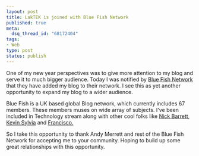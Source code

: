 ```yaml
--- 
layout: post
title: LakTEK is joined with Blue Fish Network
published: true
meta: 
  dsq_thread_id: "68172404"
tags: 
- Web
type: post
status: publish
---
```

One of my new year perspectives was to give more attention to my blog and serve it to much bigger audience. Today I was notified by <a href="http://www.bluefishnetwork.co.uk">Blue Fish Network</a> that they have added my blog to their network. I see this as yet another opportunity to expand my blog to a wider audience.

Blue Fish is a UK based global Blog network, which currently includes 67 members. These members muses on wide array of subjects. I've been included in Technology stream along with other cool folks like <a href="http://thoughthacker.com/">Nick Barrett</a>, <a href="http://textonic.slickplaid.net/">Kevin Sylvia</a> and <a href="http://cloud09media.wordpress.com/">Francisco.</a>

So I take this opportunity to thank Andy Merrett and rest of the Blue Fish Network for accepting me to your community. Hoping to build up some great relationships with this opportunity.
